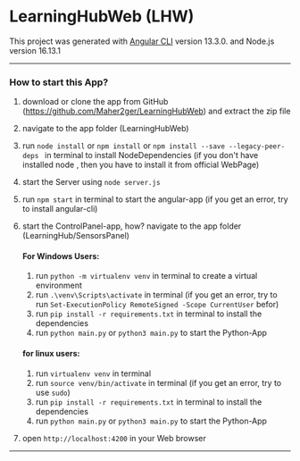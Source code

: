 # LearningHubWeb (LHW)

This project was generated with [Angular CLI](https://github.com/angular/angular-cli) version 13.3.0. and Node.js version  16.13.1 

***
### How to start this App?

1. download or clone the app from GitHub (https://github.com/Maher2ger/LearningHubWeb) and extract the zip file
2. navigate to the app folder (LearningHubWeb)
3. run `node install` or `npm install` or `npm install --save --legacy-peer-deps ` in terminal to install NodeDependencies (if you don't have installed node , then you have to install it from official WebPage)
4. start the Server using `node server.js`
5. run `npm start` in terminal to start the angular-app (if you get an error, try to install angular-cli)
6. start the ControlPanel-app, how?
      navigate to the app folder (LearningHub/SensorsPanel)
      #### For Windows Users:
      1. run `python -m virtualenv venv` in terminal to create a virtual environment
      2. run `.\venv\Scripts\activate` in terminal (if you get an error, try to run `Set-ExecutionPolicy RemoteSigned -Scope CurrentUser` befor)
      3. run `pip install -r requirements.txt` in terminal to install the dependencies
      4. run `python main.py` or `python3 main.py` to start the Python-App

      #### for linux users:
      1. run `virtualenv venv` in terminal
      1. run `source venv/bin/activate` in terminal (if you get an error, try to use `sudo`)
      1. run `pip install -r requirements.txt` in terminal to install the dependencies
      1. run `python main.py` or `python3 main.py` to start the Python-App

7. open `http://localhost:4200` in your Web browser

***
